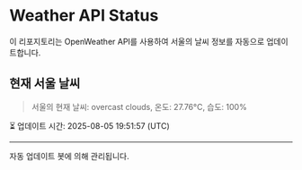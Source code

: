 
# Weather API Status

이 리포지토리는 OpenWeather API를 사용하여 서울의 날씨 정보를 자동으로 업데이트합니다.

## 현재 서울 날씨
> 서울의 현재 날씨: overcast clouds, 온도: 27.76°C, 습도: 100%

⏳ 업데이트 시간: 2025-08-05 19:51:57 (UTC)

---
자동 업데이트 봇에 의해 관리됩니다.
